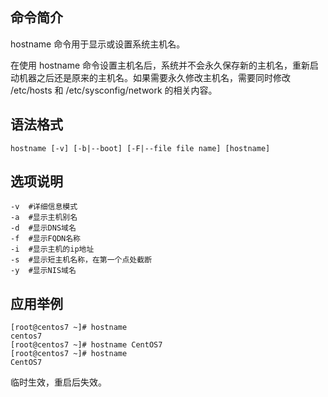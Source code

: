 ## 命令简介

hostname 命令用于显示或设置系统主机名。

在使用 hostname 命令设置主机名后，系统并不会永久保存新的主机名，重新启动机器之后还是原来的主机名。如果需要永久修改主机名，需要同时修改 /etc/hosts 和 /etc/sysconfig/network 的相关内容。

## 语法格式

```
hostname [-v] [-b|--boot] [-F|--file file name] [hostname]
```

## 选项说明

```
-v  #详细信息模式
-a  #显示主机别名
-d  #显示DNS域名
-f  #显示FQDN名称
-i  #显示主机的ip地址
-s  #显示短主机名称，在第一个点处截断
-y  #显示NIS域名
```

## 应用举例

```
[root@centos7 ~]# hostname
centos7
[root@centos7 ~]# hostname CentOS7
[root@centos7 ~]# hostname
CentOS7
```

临时生效，重启后失效。